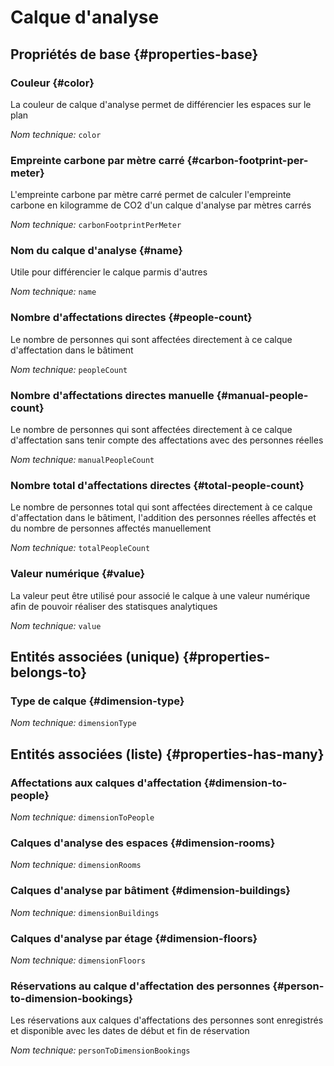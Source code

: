# Calque d'analyse
<!--- THIS FILE IS GENERATED PLEASE DO NOT EDIT IT DIRECTLY --->



<OH code="dimension"/>


## Propriétés de base {#properties-base}

### Couleur {#color}

La couleur de calque d'analyse permet de différencier les espaces sur le plan

*Nom technique:* ```color```
<PH code="dimension:color"/>

### Empreinte carbone par mètre carré {#carbon-footprint-per-meter}

L'empreinte carbone par mètre carré permet de calculer l'empreinte carbone en kilogramme de CO2 d'un calque d'analyse par mètres carrés

*Nom technique:* ```carbonFootprintPerMeter```
<PH code="dimension:carbonFootprintPerMeter"/>

### Nom du calque d'analyse {#name}

Utile pour différencier le calque parmis d'autres

*Nom technique:* ```name```
<PH code="dimension:name"/>

### Nombre d'affectations directes {#people-count}

Le nombre de personnes qui sont affectées directement à ce calque d'affectation dans le bâtiment

*Nom technique:* ```peopleCount```
<PH code="dimension:peopleCount"/>

### Nombre d'affectations directes manuelle {#manual-people-count}

Le nombre de personnes qui sont affectées directement à ce calque d'affectation sans tenir compte des affectations avec des personnes réelles

*Nom technique:* ```manualPeopleCount```
<PH code="dimension:manualPeopleCount"/>

### Nombre total d'affectations directes {#total-people-count}

Le nombre de personnes total qui sont affectées directement à ce calque d'affectation dans le bâtiment, l'addition des personnes réelles affectés et du nombre de personnes affectés manuellement

*Nom technique:* ```totalPeopleCount```
<PH code="dimension:totalPeopleCount"/>

### Valeur numérique {#value}

La valeur peut être utilisé pour associé le calque à une valeur numérique afin de pouvoir réaliser des statisques analytiques

*Nom technique:* ```value```
<PH code="dimension:value"/>


## Entités associées (unique) {#properties-belongs-to}

### Type de calque {#dimension-type}



*Nom technique:* ```dimensionType```
<PH code="dimension:dimensionType"/>


## Entités associées (liste) {#properties-has-many}

### Affectations aux calques d'affectation {#dimension-to-people}



*Nom technique:* ```dimensionToPeople```
<PH code="dimension:dimensionToPeople"/>

### Calques d'analyse des espaces {#dimension-rooms}



*Nom technique:* ```dimensionRooms```
<PH code="dimension:dimensionRooms"/>

### Calques d'analyse par bâtiment {#dimension-buildings}



*Nom technique:* ```dimensionBuildings```
<PH code="dimension:dimensionBuildings"/>

### Calques d'analyse par étage {#dimension-floors}



*Nom technique:* ```dimensionFloors```
<PH code="dimension:dimensionFloors"/>

### Réservations au calque d'affectation des personnes {#person-to-dimension-bookings}

Les réservations aux calques d'affectations des personnes sont enregistrés et disponible avec les dates de début et fin de réservation

*Nom technique:* ```personToDimensionBookings```
<PH code="dimension:personToDimensionBookings"/>




